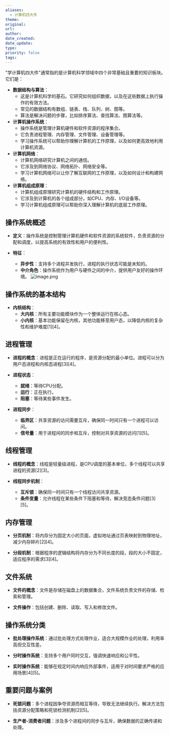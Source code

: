 ```yaml
---
aliases:
  - 计算机四大件
theme: 
original: 
url: 
author: 
date_created: 
date_update: 
type: 
priority: false
tags:
---
```

"学计算机四大件"通常指的是计算机科学领域中四个非常基础且重要的知识板块。它们是：

- **数据结构与算法**：
    - 这是计算机科学的基石。它研究如何组织数据，以及在这些数据上执行操作的有效方法。
    - 常见的数据结构有数组、链表、栈、队列、树、图等。
    - 算法是解决问题的步骤，比如排序算法、查找算法、图算法等。
- **计算机操作系统**：
    - 操作系统是管理计算机硬件和软件资源的程序集合。
    - 它负责进程管理、内存管理、文件管理、设备管理等。
    - 学习操作系统可以帮助你理解计算机的工作原理，以及如何更高效地利用计算机资源。
- **计算机网络**：
    - 计算机网络研究计算机之间的通信。
    - 它涉及到网络协议、网络拓扑、网络安全等。
    - 学习计算机网络可以让你了解互联网的工作原理，以及如何设计和构建网络。
- **计算机组成原理**：
    - 计算机组成原理研究计算机的硬件结构和工作原理。
    - 它涉及到计算机的各个组成部分，如CPU、内存、I/O设备等。
    - 学习计算机组成原理可以帮助你深入理解计算机的底层工作原理。



## 操作系统概述

- **定义**：操作系统是控制管理计算机硬件和软件资源的系统软件，负责资源的分配和调度，以提高系统的有效性和用户的便利性。

- **特征**：
  - **异步性**：支持多个进程并发执行，进程的执行状态可能是未知的。
  - **中介角色**：操作系统作为用户与硬件之间的中介，提供用户友好的操作环境。
![image.png](https://cdn.jsdelivr.net/gh/duanbiao2000/BlogGallery@main/picture/20240817105611.png)

## 操作系统的基本结构

- **内核结构**：
  - **大内核**：所有主要功能模块作为一个整体运行在核心态。
  - **小内核**：基本功能保留在内核，其他功能移至用户态，以降低内核的复杂性和维护难度[1][4]。

## 进程管理

- **进程的概念**：进程是正在运行的程序，是资源分配的最小单位。进程可以分为用户态进程和内核态进程[3][4]。

- **进程状态**：
  - **就绪**：等待CPU分配。
  - **运行**：正在执行。
  - **阻塞**：等待某些事件发生。

- **进程同步**：
  - **临界区**：共享资源的访问需要互斥，确保同一时间只有一个进程可以访问。
  - **信号量**：用于进程间的同步和互斥，控制对共享资源的访问[1][5]。

## 线程管理

- **线程的概念**：线程是轻量级进程，是CPU调度的基本单位，多个线程可以共享进程的资源[2][3]。

- **线程同步机制**：
  - **互斥锁**：确保同一时间只有一个线程访问共享资源。
  - **条件变量**：允许线程在某些条件下阻塞和等待，解决竞态条件问题[3][5]。

## 内存管理

- **分页机制**：将内存分为固定大小的页面，虚拟地址通过页表映射到物理地址，减少内存碎片[2][4]。

- **分段机制**：根据程序的逻辑结构将内存分为不同长度的段，段的大小不固定，适应程序的需求[3][4]。

## 文件系统

- **文件的概念**：文件是存储在磁盘上的数据集合，文件系统负责文件的存储、检索和管理。

- **文件操作**：包括创建、删除、读取、写入和修改文件。

## 操作系统分类

- **批处理操作系统**：通过批处理方式处理作业，适合大规模作业的处理，利用率高但交互性差。

- **分时操作系统**：支持多个用户同时交互，强调快速响应和公平性。

- **实时操作系统**：能够在规定时间内响应外部事件，适用于对时间要求严格的应用场景[4][5]。

## 重要问题与案例

- **死锁问题**：多个进程因争夺资源而相互等待，导致无法继续执行。解决方法包括资源分配策略和死锁检测机制[2][5]。

- **生产者-消费者问题**：涉及多个进程间的同步与互斥，确保数据的正确传递和处理。


